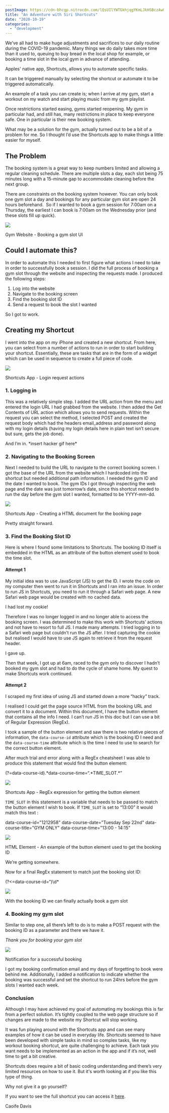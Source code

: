 ```yaml
---
postImage: https://cdn-bhcgp.nitrocdn.com/lQsUIlYWTGkhjqgYKmLJkHSBczAwGDPM/assets/static/optimized/rev-f8d7f54/wp-content/uploads/2020/09/31458-52626-000-3x2-Siri-Shortcuts-iOS-13-xl.jpg.webp
title: "An Adventure with Siri Shortcuts"
date: "2020-10-19"
categories: 
  - "development"
---
```


We’ve all had to make huge adjustments and sacrifices to our daily routine during the COVID-19 pandemic. Many things we do daily takes more time than it used to, queuing to buy bread in the local shop for example, or booking a time slot in the local gym in advance of attending.

Apples' native app, Shortcuts, allows you to automate specific tasks. 

It can be triggered manually by selecting the shortcut or automate it to be triggered automatically. 

An example of a task you can create is; when I arrive at my gym, start a workout on my watch and start playing music from my gym playlist. 

Once restrictions started easing, gyms started reopening. My gym in particular had, and still has, many restrictions in place to keep everyone safe. One in particular is their new booking system. 

What may be a solution for the gym, actually turned out to be a bit of a problem for me. So I thought I’d use the Shortcuts app to make things a little easier for myself.

## The Problem

The booking system is a great way to keep numbers limited and allowing a regular cleaning schedule. There are multiple slots a day, each slot being 75 minutes long with a 15-minute gap to accommodate cleaning before the next group. 

There are constraints on the booking system however. You can only book one gym slot a day and bookings for any particular gym slot are open 24 hours beforehand.  So if I wanted to book a gym session for 7:00am on a Thursday, the earliest I can book is 7:00am on the Wednesday prior (and these slots fill up quick).

![](images/Screenshot-2020-09-22-at-14.06.46-1.png)

Gym Website - Booking a gym slot UI

## Could I automate this?

In order to automate this I needed to first figure what actions I need to take in order to successfully book a session. I did the full process of booking a gym slot through the website and inspecting the requests made. I produced the following steps:

1. Log into the website
2. Navigate to the booking screen
3. Find the booking slot ID
4. Send a request to book the slot I wanted 

So I got to work.

## Creating my Shortcut

I went into the app on my iPhone and created a new shortcut. From here, you can select from a number of actions to run in order to start building your shortcut. Essentially, these are tasks that are in the form of a widget which can be used in sequence to create a full piece of code.

![](images/shortcuts-login-request-651x1024.png)

Shortcuts App - Login request actions

### 1\. Logging in

This was a relatively simple step. I added the URL action from the menu and entered the login URL I had grabbed from the website. I then added the Get Contents of URL action which allows you to send requests. Within the request you can select the method, I selected POST and created the request body which had the headers email\_address and password along with my login details (having my login details here in plain text isn’t secure but sure, gets the job done).

And I’m in. \*insert hacker gif here\*

### 2\. Navigating to the Booking Screen

Next I needed to build the URL to navigate to the correct booking screen. I got the base of the URL from the website which I hardcoded into the shortcut but needed additional path information. I needed the gym ID and the date I wanted to book. The gym IDs I got through inspecting the web page and the date was just tomorrow’s date, since this shortcut needed to run the day before the gym slot I wanted, formatted to be YYYY-mm-dd.

![](images/shortcuts-slots-url-561x1024.png)

Shortcuts App - Creating a HTML document for the booking page

Pretty straight forward.

### 3\. Find the Booking Slot ID

Here is where I found some limitations to Shortcuts. The booking ID itself is embedded in the HTML as an attribute of the button element used to book the time slot. 

#### Attempt 1

My initial idea was to use JavaScript (JS) to get the ID. I wrote the code on my computer then went to run it in Shortcuts and I ran into an issue. In order to run JS in Shortcuts, you need to run it through a Safari web page. A new Safari web page would be created with no cached data. 

I had lost my cookie!

Therefore I was no longer logged in and no longer able to access the booking screen. I was determined to make this work with Shortcuts’ actions and not have to resort to full JS. I made many attempts. I tried logging in to a Safari web page but couldn’t run the JS after. I tried capturing the cookie but realised I would have to use JS again to retrieve it from the request header.

I gave up.

Then that week, I got up at 6am, raced to the gym only to discover I hadn’t booked my gym slot and had to do the cycle of shame home. My quest to make Shortcuts work continued.

#### Attempt 2

I scraped my first idea of using JS and started down a more “hacky” track. 

I realised I could get the page source HTML from the booking URL and convert it to a document. Within this document, I have the button element that contains all the info I need. I can’t run JS in this doc but I can use a bit of Regular Expression (RegEx). 

I took a sample of the button element and saw there is two relative pieces of information, the `data-course-id` attribute which is the booking ID I need and the `data-course-time` attribute which is the time I need to use to search for the correct button element.

After much trial and error along with a RegEx cheatsheet I was able to produce this statement that would find the button element:

(?=data-course-id).\*data-course-time=“.\*TIME\_SLOT.\*”

![](images/shortcuts-bookingid-regex.png)

Shortcuts App - RegEx expression for getting the button element

`TIME_SLOT` in this statement is a variable that needs to be passed to match the button element I wish to book. If `TIME_SLOT` is set to “13:00” it would match this text :

data-course-id="1212958" 
data-course-date="Tuesday Sep 22nd" 
data-course-title="GYM ONLY" 
data-course-time="13:00 - 14:15"

![](images/shortcuts-button-html.png)

HTML Element - An example of the button element used to get the booking ID

We’re getting somewhere.

Now for a final RegEx statement to match just the booking slot ID:

(?<=data-course-id=“)\\d\*

![](images/shortcuts-success-notification.png)

With the booking ID we can finally actually book a gym slot

### 4\. Booking my gym slot

Similar to step one, all there’s left to do is to make a POST request with the booking ID as a parameter and there we have it.

_Thank you for booking your gym slot_

![](images/IMG_0991.jpg)

Notification for a successful booking

I got my booking confirmation email and my days of forgetting to book were behind me. Additionally, I added a notification to indicate whether the booking was successful and set the shortcut to run 24hrs before the gym slots I wanted each week.

### Conclusion

Although I may have achieved my goal of automating my bookings this is far from a perfect solution. It’s tightly coupled to the web page structure so if changes are made to the website my Shortcut will stop working. 

It was fun playing around with the Shortcuts app and can see many examples of how it can be used in everyday life. Shortcuts seemed to have been developed with simple tasks in mind so complex tasks, like my workout booking shortcut, are quite challenging to achieve. Each task you want needs to be implemented as an action in the app and if it’s not, well time to get a bit creative.

Shortcuts does require a bit of basic coding understanding and there’s very limited resources on how to use it. But it's worth looking at if you like this type of thing.

Why not give it a go yourself?

If you want to see the full shortcut you can access it [here](https://www.icloud.com/shortcuts/e1857bed19aa4000badd9a530db19858).

Caoife Davis
